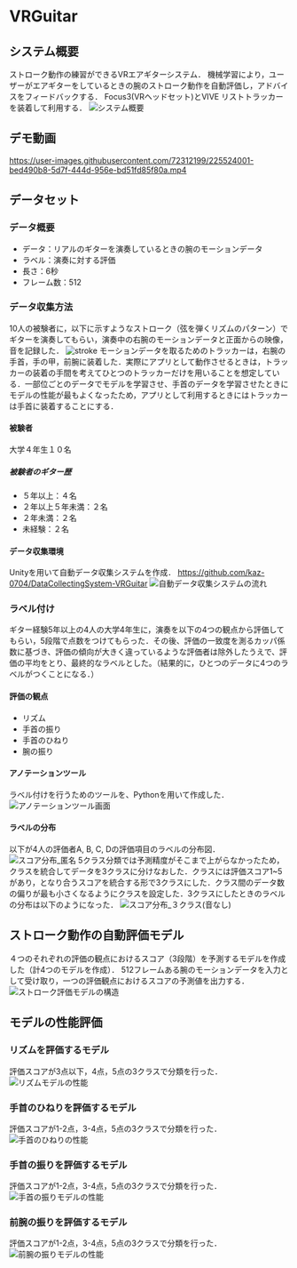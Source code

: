 # VRGuitar

## システム概要
ストローク動作の練習ができるVRエアギターシステム．
機械学習により，ユーザーがエアギターをしているときの腕のストローク動作を自動評価し，アドバイスをフィードバックする．
Focus3(VRヘッドセット)とVIVE リストトラッカーを装着して利用する．
![システム概要](https://github.com/kaz-0704/VRGuitar/assets/72312199/3b3ad1e0-c165-453e-8c75-1ae171d4ab55)

## デモ動画
https://user-images.githubusercontent.com/72312199/225524001-bed490b8-5d7f-444d-956e-bd51fd85f80a.mp4

## データセット
### データ概要
- データ：リアルのギターを演奏しているときの腕のモーションデータ
- ラベル：演奏に対する評価
- 長さ：6秒
- フレーム数：512

### データ収集方法
10人の被験者に，以下に示すようなストローク（弦を弾くリズムのパターン）でギターを演奏してもらい，演奏中の右腕のモーションデータと正面からの映像，音を記録した．
![stroke](https://github.com/kaz-0704/VRGuitar/assets/72312199/36afc458-3c30-4d9b-8dd0-1b08d13bc348)
モーションデータを取るためのトラッカーは，右腕の手首，手の甲，前腕に装着した．実際にアプリとして動作させるときは，トラッカーの装着の手間を考えてひとつのトラッカーだけを用いることを想定している．一部位ごとのデータでモデルを学習させ、手首のデータを学習させたときにモデルの性能が最もよくなったため，アプリとして利用するときにはトラッカーは手首に装着することにする．

#### 被験者
大学４年生１０名
##### 被験者のギター歴
- ５年以上：４名
- ２年以上５年未満：２名
- ２年未満：２名
- 未経験：２名

#### データ収集環境
Unityを用いて自動データ収集システムを作成．
https://github.com/kaz-0704/DataCollectingSystem-VRGuitar
![自動データ収集システムの流れ](https://github.com/kaz-0704/VRGuitar/assets/72312199/61dacdec-4d3b-4212-a299-4c6bc51e3f16)

### ラベル付け
ギター経験5年以上の4人の大学4年生に，演奏を以下の4つの観点から評価してもらい，5段階で点数をつけてもらった．その後、評価の一致度を測るカッパ係数に基づき、評価の傾向が大きく違っているような評価者は除外したうえで、評価の平均をとり、最終的なラベルとした。（結果的に，ひとつのデータに4つのラベルがつくことになる．）
#### 評価の観点
- リズム
- 手首の振り
- 手首のひねり
- 腕の振り
#### アノテーションツール
ラベル付けを行うためのツールを、Pythonを用いて作成した．
![アノテーションツール画面](https://github.com/kaz-0704/VRGuitar/assets/72312199/731f6916-32be-4577-a262-a46e87018f64)

#### ラベルの分布
以下が4人の評価者A, B, C, Dの評価項目のラベルの分布図．
![スコア分布_匿名](https://github.com/kaz-0704/VRGuitar/assets/72312199/dc7901ec-f7a0-4e99-96e3-3cdd91e926a2)
5クラス分類では予測精度がそこまで上がらなかったため，クラスを統合してデータを3クラスに分けなおした．クラスには評価スコア1~5があり，となり合うスコアを統合する形で3クラスにした．クラス間のデータ数の偏りが最も小さくなるようにクラスを設定した．3クラスにしたときのラベルの分布は以下のようになった．
![スコア分布_３クラス(音なし)](https://github.com/kaz-0704/VRGuitar/assets/72312199/d7eeeb27-3d77-4910-826a-79628c60b778)

## ストローク動作の自動評価モデル
４つのそれぞれの評価の観点におけるスコア（3段階）を予測するモデルを作成した（計4つのモデルを作成）．
512フレームある腕のモーションデータを入力として受け取り，一つの評価観点におけるスコアの予測値を出力する．
![ストローク評価モデルの構造](https://github.com/kaz-0704/VRGuitar/assets/72312199/8221cb9a-ce93-4f68-afd7-8a999f8d687f)

## モデルの性能評価
### リズムを評価するモデル
評価スコアが3点以下，4点，5点の3クラスで分類を行った．
![リズムモデルの性能](https://github.com/kaz-0704/VRGuitar/assets/72312199/58559174-909a-4aa9-b436-7574a9d94be4)

### 手首のひねりを評価するモデル
評価スコアが1-2点，3-4点，5点の3クラスで分類を行った．
![手首のひねりの性能](https://github.com/kaz-0704/VRGuitar/assets/72312199/e7c9b935-40c9-4213-809f-30ef5ea5eea6)

### 手首の振りを評価するモデル
評価スコアが1-2点，3-4点，5点の3クラスで分類を行った．
![手首の振りモデルの性能](https://github.com/kaz-0704/VRGuitar/assets/72312199/5c846f98-fbed-46d9-bbab-97c87c71f0a6)

### 前腕の振りを評価するモデル
評価スコアが1-2点，3-4点，5点の3クラスで分類を行った．
![前腕の振りモデルの性能](https://github.com/kaz-0704/VRGuitar/assets/72312199/10ce2c0f-124e-4c5e-aba2-6106c44034c1)

